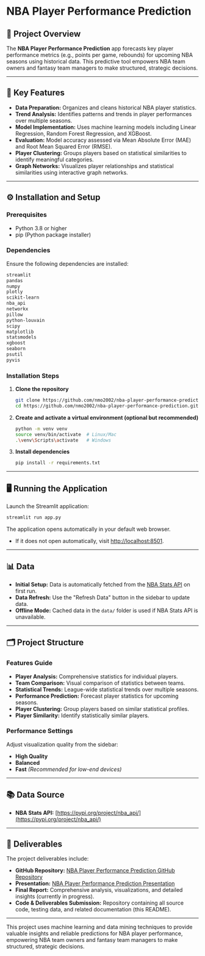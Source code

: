 # NBA Player Performance Prediction

## 📖 Project Overview
The **NBA Player Performance Prediction** app forecasts key player performance metrics (e.g., points per game, rebounds) for upcoming NBA seasons using historical data. This predictive tool empowers NBA team owners and fantasy team managers to make structured, strategic decisions.

---

## 🚀 Key Features

- **Data Preparation:** Organizes and cleans historical NBA player statistics.
- **Trend Analysis:** Identifies patterns and trends in player performances over multiple seasons.
- **Model Implementation:** Uses machine learning models including Linear Regression, Random Forest Regression, and XGBoost.
- **Evaluation:** Model accuracy assessed via Mean Absolute Error (MAE) and Root Mean Squared Error (RMSE).
- **Player Clustering:** Groups players based on statistical similarities to identify meaningful categories.
- **Graph Networks:** Visualizes player relationships and statistical similarities using interactive graph networks.

---

## ⚙️ Installation and Setup

### Prerequisites
- Python 3.8 or higher
- pip (Python package installer)

### Dependencies
Ensure the following dependencies are installed:

```bash
streamlit
pandas
numpy
plotly
scikit-learn
nba_api
networkx
pillow
python-louvain
scipy
matplotlib
statsmodels
xgboost
seaborn
psutil
pyvis
```

### Installation Steps

1. **Clone the repository**
   ```bash
   git clone https://github.com/nmo2002/nba-player-performance-prediction.git
   cd https://github.com/nmo2002/nba-player-performance-prediction.git
   ```

2. **Create and activate a virtual environment (optional but recommended)**
   ```bash
   python -m venv venv
   source venv/bin/activate  # Linux/Mac
   .\venv\Scripts\activate   # Windows
   ```

3. **Install dependencies**
   ```bash
   pip install -r requirements.txt
   ```

---

## 🖥️ Running the Application

Launch the Streamlit application:

```bash
streamlit run app.py
```

The application opens automatically in your default web browser.
- If it does not open automatically, visit [http://localhost:8501](http://localhost:8501).

---

## 📊 Data

- **Initial Setup:** Data is automatically fetched from the [NBA Stats API](https://pypi.org/project/nba_api/) on first run.
- **Data Refresh:** Use the "Refresh Data" button in the sidebar to update data.
- **Offline Mode:** Cached data in the `data/` folder is used if NBA Stats API is unavailable.

---

## 🗂️ Project Structure

### Features Guide
- **Player Analysis:** Comprehensive statistics for individual players.
- **Team Comparison:** Visual comparison of statistics between teams.
- **Statistical Trends:** League-wide statistical trends over multiple seasons.
- **Performance Prediction:** Forecast player statistics for upcoming seasons.
- **Player Clustering:** Group players based on similar statistical profiles.
- **Player Similarity:** Identify statistically similar players.

### Performance Settings
Adjust visualization quality from the sidebar:
- **High Quality**
- **Balanced**
- **Fast** *(Recommended for low-end devices)*

---

## 📚 Data Source
- **NBA Stats API:** [https://pypi.org/project/nba_api/](https://pypi.org/project/nba_api/)

---

## 🎯 Deliverables

The project deliverables include:

- **GitHub Repository:** [NBA Player Performance Prediction GitHub Repository](https://github.com/nmo2002/nba-player-performance-prediction)
- **Presentation:** [NBA Player Performance Prediction Presentation](https://docs.google.com/presentation/d/1pIjfEcWEjt8tqQoxdFzmtk8BGU-bxss8bA7sv2b2Or8/edit?usp=sharing)
- **Final Report:** Comprehensive analysis, visualizations, and detailed insights (currently in progress).
- **Code & Deliverables Submission:** Repository containing all source code, testing data, and related documentation (this README).

---

This project uses machine learning and data mining techniques to provide valuable insights and reliable predictions for NBA player performance, empowering NBA team owners and fantasy team managers to make structured, strategic decisions.
